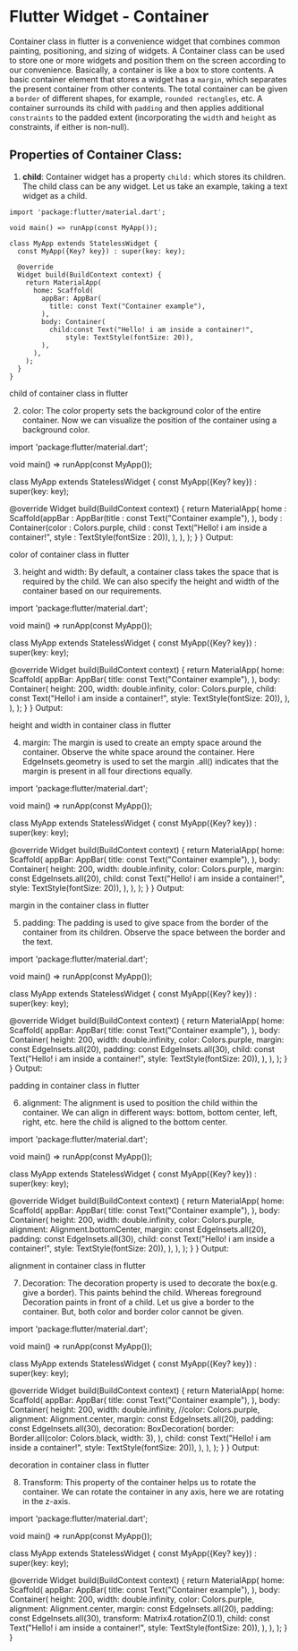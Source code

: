 # Flutter Widget - Container
Container class in flutter is a convenience widget that combines common painting, positioning, and sizing of widgets. A Container class can be used to store one or more widgets and position them on the screen according to our convenience. Basically, a container is like a box to store contents. A basic container element that stores a widget has a `margin`, which separates the present container from other contents. The total container can be given a `border` of different shapes, for example, `rounded rectangles`, etc. A container surrounds its child with `padding` and then applies additional `constraints` to the padded extent (incorporating the `width` and `height` as constraints, if either is non-null).


## Properties of Container Class:

1. **child**:  Container widget has a property `child:` which stores its children. The child class can be any widget. Let us take an example, taking a text widget as a child. 

```
import 'package:flutter/material.dart';
 
void main() => runApp(const MyApp());
 
class MyApp extends StatelessWidget {
  const MyApp({Key? key}) : super(key: key);
 
  @override
  Widget build(BuildContext context) {
    return MaterialApp(
      home: Scaffold(
        appBar: AppBar(
          title: const Text("Container example"),
        ),
        body: Container(
          child:const Text("Hello! i am inside a container!",
              style: TextStyle(fontSize: 20)),
        ),
      ),
    );
  }
}
```

child of container class in flutter

2. color:  The color property sets the background color of the entire container. Now we can visualize the position of the container using a background color. 

import 'package:flutter/material.dart';
 
void main() => runApp(const MyApp());
 
class MyApp extends StatelessWidget {
  const MyApp({Key? key}) : super(key: key);
 
  @override
  Widget build(BuildContext context) {
    return MaterialApp(
        home
        : Scaffold(appBar
                   : AppBar(title
                            : const Text("Container example"),
                           ),
                     body
                   : Container(color
                               : Colors.purple,
                               child
                               : const Text("Hello! i am inside a container!",
                                      style
                                      : TextStyle(fontSize : 20)),
                              ),
                  ), 
    );
  }
}
 Output:

color of container class in flutter

3. height and width: By default, a container class takes the space that is required by the child. We can also specify the height and width of the container based on our requirements.

import 'package:flutter/material.dart';
 
void main() => runApp(const MyApp());
 
class MyApp extends StatelessWidget {
  const MyApp({Key? key}) : super(key: key);
 
  @override
  Widget build(BuildContext context) {
    return MaterialApp(
      home: Scaffold(
        appBar: AppBar(
          title: const Text("Container example"),
        ),
        body: Container(
          height: 200,
          width: double.infinity,
          color: Colors.purple,
          child: const Text("Hello! i am inside a container!",
              style: TextStyle(fontSize: 20)),
        ),
      ),
    );
  }
}
Output: 


height and width in container class in flutter

4. margin: The margin is used to create an empty space around the container. Observe the white space around the container. Here EdgeInsets.geometry is used to set the margin .all() indicates that the margin is present in all four directions equally.

import 'package:flutter/material.dart';
 
void main() => runApp(const MyApp());
 
class MyApp extends StatelessWidget {
  const MyApp({Key? key}) : super(key: key);
 
  @override
  Widget build(BuildContext context) {
    return MaterialApp(
      home: Scaffold(
        appBar: AppBar(
          title: const Text("Container example"),
        ),
        body: Container(
          height: 200,
          width: double.infinity,
          color: Colors.purple,
          margin: const EdgeInsets.all(20),
          child: const Text("Hello! i am inside a container!",
              style: TextStyle(fontSize: 20)),
        ),
      ),
    );
  }
}
Output:

margin in the container class in flutter

5. padding: The padding is used to give space from the border of the container from its children. Observe the space between the border and the text.

import 'package:flutter/material.dart';
 
void main() => runApp(const MyApp());
 
class MyApp extends StatelessWidget {
  const MyApp({Key? key}) : super(key: key);
 
  @override
  Widget build(BuildContext context) {
    return MaterialApp(
      home: Scaffold(
        appBar: AppBar(
          title: const Text("Container example"),
        ),
        body: Container(
          height: 200,
          width: double.infinity,
          color: Colors.purple,
          margin: const EdgeInsets.all(20),
          padding: const EdgeInsets.all(30),
          child: const Text("Hello! i am inside a container!",
              style: TextStyle(fontSize: 20)),
        ),
      ),
    );
  }
}
Output:

padding in container class in flutter

6. alignment: The alignment is used to position the child within the container. We can align in different ways: bottom, bottom center, left, right, etc. here the child is aligned to the bottom center.

import 'package:flutter/material.dart';
 
void main() => runApp(const MyApp());
 
class MyApp extends StatelessWidget {
  const MyApp({Key? key}) : super(key: key);
 
  @override
  Widget build(BuildContext context) {
    return MaterialApp(
      home: Scaffold(
        appBar: AppBar(
          title: const Text("Container example"),
        ),
        body: Container(
          height: 200,
          width: double.infinity,
          color: Colors.purple,
          alignment: Alignment.bottomCenter,
          margin: const EdgeInsets.all(20),
          padding: const EdgeInsets.all(30),
          child: const Text("Hello! i am inside a container!",
              style: TextStyle(fontSize: 20)),
        ),
      ),
    );
  }
}
Output:

alignment in container class in flutter

7. Decoration: The decoration property is used to decorate the box(e.g. give a border). This paints behind the child. Whereas foreground Decoration paints in front of a child. Let us give a border to the container. But, both color and border color cannot be given.

import 'package:flutter/material.dart';
 
void main() => runApp(const MyApp());
 
class MyApp extends StatelessWidget {
  const MyApp({Key? key}) : super(key: key);
 
  @override
  Widget build(BuildContext context) {
    return MaterialApp(
      home: Scaffold(
        appBar: AppBar(
          title: const Text("Container example"),
        ),
        body: Container(
          height: 200,
          width: double.infinity,
          //color: Colors.purple,
          alignment: Alignment.center,
          margin: const EdgeInsets.all(20),
          padding: const EdgeInsets.all(30),
          decoration: BoxDecoration(
            border: Border.all(color: Colors.black, width: 3),
          ),
          child: const Text("Hello! i am inside a container!",
              style: TextStyle(fontSize: 20)),
        ),
      ),
    );
  }
}
Output:

decoration in container class in flutter

8. Transform: This property of the container helps us to rotate the container. We can rotate the container in any axis, here we are rotating in the z-axis.

import 'package:flutter/material.dart';
 
void main() => runApp(const MyApp());
 
class MyApp extends StatelessWidget {
  const MyApp({Key? key}) : super(key: key);
 
  @override
  Widget build(BuildContext context) {
    return MaterialApp(
      home: Scaffold(
        appBar: AppBar(
          title: const Text("Container example"),
        ),
        body: Container(
          height: 200,
          width: double.infinity,
          color: Colors.purple,
          alignment: Alignment.center,
          margin: const EdgeInsets.all(20),
          padding: const EdgeInsets.all(30),
          transform: Matrix4.rotationZ(0.1),
          child: const Text("Hello! i am inside a container!",
              style: TextStyle(fontSize: 20)),
        ),
      ),
    );
  }
}